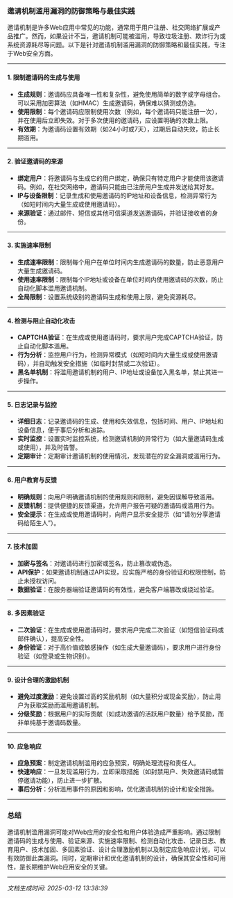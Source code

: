 ### 邀请机制滥用漏洞的防御策略与最佳实践

邀请机制是许多Web应用中常见的功能，通常用于用户注册、社交网络扩展或产品推广。然而，如果设计不当，邀请机制可能被滥用，导致垃圾注册、欺诈行为或系统资源耗尽等问题。以下是针对邀请机制滥用漏洞的防御策略和最佳实践，专注于Web安全方面。

---

#### 1. **限制邀请码的生成与使用**
   - **生成规则**：邀请码应具备唯一性和复杂性，避免使用简单的数字或字母组合。可以采用加密算法（如HMAC）生成邀请码，确保难以猜测或伪造。
   - **使用限制**：每个邀请码应限制使用次数（例如，每个邀请码只能注册一次），并在使用后立即失效。对于多次使用的邀请码，应设置明确的次数上限。
   - **有效期**：为邀请码设置有效期（如24小时或7天），过期后自动失效，防止长期滥用。

---

#### 2. **验证邀请码的来源**
   - **绑定用户**：将邀请码与生成它的用户绑定，确保只有特定用户才能使用该邀请码。例如，在社交网络中，邀请码只能由已注册用户生成并发送给其好友。
   - **IP与设备限制**：记录生成和使用邀请码的IP地址和设备信息，检测异常行为（如短时间内大量生成或使用邀请码）。
   - **来源验证**：通过邮件、短信或其他可信渠道发送邀请码，并验证接收者的身份。

---

#### 3. **实施速率限制**
   - **生成速率限制**：限制每个用户在单位时间内生成邀请码的数量，防止恶意用户大量生成邀请码。
   - **使用速率限制**：限制每个IP地址或设备在单位时间内使用邀请码的次数，防止自动化脚本滥用邀请机制。
   - **全局限制**：设置系统级别的邀请码生成和使用上限，避免资源耗尽。

---

#### 4. **检测与阻止自动化攻击**
   - **CAPTCHA验证**：在生成或使用邀请码时，要求用户完成CAPTCHA验证，防止自动化脚本滥用。
   - **行为分析**：监控用户行为，检测异常模式（如短时间内大量生成或使用邀请码），并自动触发安全措施（如临时封禁或二次验证）。
   - **黑名单机制**：将滥用邀请机制的用户、IP地址或设备加入黑名单，禁止其进一步操作。

---

#### 5. **日志记录与监控**
   - **详细日志**：记录邀请码的生成、使用和失效信息，包括时间、用户、IP地址和设备信息，便于事后分析和追踪。
   - **实时监控**：设置实时监控系统，检测邀请机制的异常行为（如大量邀请码生成或使用），并及时告警。
   - **定期审计**：定期审计邀请机制的使用情况，发现潜在的安全漏洞或滥用行为。

---

#### 6. **用户教育与反馈**
   - **明确规则**：向用户明确邀请机制的使用规则和限制，避免因误解导致滥用。
   - **反馈机制**：提供便捷的反馈渠道，允许用户报告可疑的邀请码或滥用行为。
   - **安全提示**：在生成或使用邀请码时，向用户显示安全提示（如“请勿分享邀请码给陌生人”）。

---

#### 7. **技术加固**
   - **加密与签名**：对邀请码进行加密或签名，防止篡改或伪造。
   - **API保护**：如果邀请机制通过API实现，应实施严格的身份验证和权限控制，防止未授权访问。
   - **数据验证**：在服务器端验证邀请码的有效性，避免客户端篡改或绕过验证。

---

#### 8. **多因素验证**
   - **二次验证**：在生成或使用邀请码时，要求用户完成二次验证（如短信验证码或邮件确认），提高安全性。
   - **身份验证**：对于高价值或敏感操作（如生成大量邀请码），要求用户进行身份验证（如登录或生物识别）。

---

#### 9. **设计合理的激励机制**
   - **避免过度激励**：避免设置过高的奖励机制（如大量积分或现金奖励），防止用户为获取奖励而滥用邀请机制。
   - **分级奖励**：根据用户的实际贡献（如成功邀请的活跃用户数量）给予奖励，而非单纯基于邀请码数量。

---

#### 10. **应急响应**
   - **应急预案**：制定邀请机制滥用的应急预案，明确处理流程和责任人。
   - **快速响应**：一旦发现滥用行为，立即采取措施（如封禁用户、失效邀请码或暂停邀请功能），防止进一步扩散。
   - **事后分析**：分析滥用事件的原因和影响，优化邀请机制的设计和安全措施。

---

### 总结
邀请机制滥用漏洞可能对Web应用的安全性和用户体验造成严重影响。通过限制邀请码的生成与使用、验证来源、实施速率限制、检测自动化攻击、记录日志、教育用户、技术加固、多因素验证、设计合理激励机制以及制定应急响应计划，可以有效防御此类漏洞。同时，定期审计和优化邀请机制的设计，确保其安全性和可用性，是长期维护Web应用安全的关键。

---

*文档生成时间: 2025-03-12 13:38:39*



















